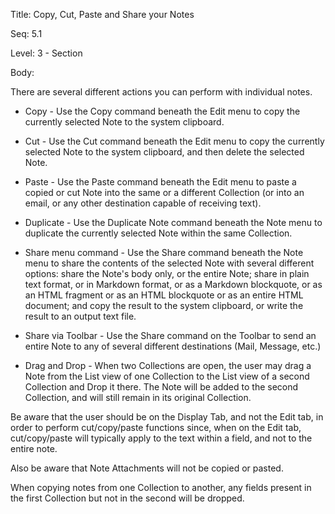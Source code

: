 Title:  Copy, Cut, Paste and Share your Notes

Seq:    5.1

Level:  3 - Section

Body: 

There are several different actions you can perform with individual notes. 

* Copy - Use the Copy command beneath the Edit menu to copy the currently selected Note to the system clipboard. 

* Cut - Use the Cut command beneath the Edit menu to copy the currently selected Note to the system clipboard, and then delete the selected Note. 

* Paste - Use the Paste command beneath the Edit menu to paste a copied or cut Note into the same or a different Collection (or into an email, or any other destination capable of receiving text). 

* Duplicate - Use the Duplicate Note command beneath the Note menu to duplicate the currently selected Note within the same Collection. 

* Share menu command - Use the Share command beneath the Note menu to share the contents of the selected Note with several different options: share the Note's body only, or the entire Note; share in plain text format, or in Markdown format, or as a Markdown blockquote, or as an HTML fragment or as an HTML blockquote or as an entire HTML document; and copy the result to the system clipboard, or write the result to an output text file. 

* Share via Toolbar - Use the Share command on the Toolbar to send an entire Note to any of several different destinations (Mail, Message, etc.)

* Drag and Drop - When two Collections are open, the user may drag a Note from the List view of one Collection to the List view of a second Collection and Drop it there. The Note will be added to the second Collection, and will still remain in its original Collection. 

Be aware that the user should be on the Display Tab, and not the Edit tab, in order to perform cut/copy/paste functions since, when on the Edit tab, cut/copy/paste will typically apply to the text within a field, and not to the entire note. 

Also be aware that Note Attachments will not be copied or pasted.

When copying notes from one Collection to another, any fields present in the first Collection but not in the second will be dropped.
